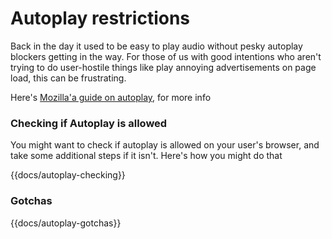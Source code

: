 # Autoplay restrictions

Back in the day it used to be easy to play audio without pesky autoplay blockers getting in the way. For those of us with good intentions who aren't trying to do user-hostile things like play annoying advertisements on page load, this can be frustrating.

Here's [Mozilla'a guide on autoplay](https://developer.mozilla.org/en-US/docs/Web/Media/Autoplay_guide), for more info

### Checking if Autoplay is allowed

You might want to check if autoplay is allowed on your user's browser, and take some additional steps if it isn't. Here's how you might do that

{{docs/autoplay-checking}}

### Gotchas

{{docs/autoplay-gotchas}}
